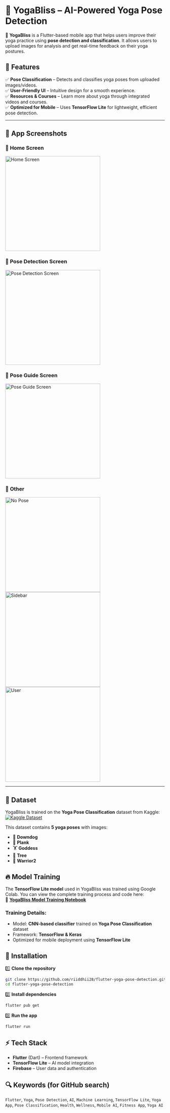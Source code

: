 # 🧘 YogaBliss – AI-Powered Yoga Pose Detection  

🚀 **YogaBliss** is a Flutter-based mobile app that helps users improve their yoga practice using **pose detection and classification**. It allows users to upload images for analysis and get real-time feedback on their yoga postures.  

## 🌟 Features  

✅ **Pose Classification** – Detects and classifies yoga poses from uploaded images/videos.  
✅ **User-Friendly UI** – Intuitive design for a smooth experience.  
✅ **Resources & Courses** – Learn more about yoga through integrated videos and courses.  
✅ **Optimized for Mobile** – Uses **TensorFlow Lite** for lightweight, efficient pose detection.  


---

## 📱 App Screenshots  

### 🔹 **Home Screen**  
<img src="https://github.com/riiddhii28/flutter-yoga-pose-detection/blob/main/assets/readme_images/home_screen.jpeg?raw=true" alt="Home Screen" width="300">  

### 🔹 **Pose Detection Screen**  
<img src="https://raw.githubusercontent.com/riiddhii28/flutter-yoga-pose-detection/main/assets/readme_images/pose_detection.jpeg" alt="Pose Detection Screen" width="300">  

### 🔹 **Pose Guide Screen**  
<img src="https://raw.githubusercontent.com/riiddhii28/flutter-yoga-pose-detection/main/assets/readme_images/pose_guide.jpeg" alt="Pose Guide Screen" width="300">  

### 🔹 **Other**  
<img src="https://raw.githubusercontent.com/riiddhii28/flutter-yoga-pose-detection/main/assets/readme_images/no_pose.jpeg" alt="No Pose" width="300">  

<img src="https://raw.githubusercontent.com/riiddhii28/flutter-yoga-pose-detection/main/assets/readme_images/sidebar.jpeg" alt="Sidebar" width="300"> 

<img src="https://raw.githubusercontent.com/riiddhii28/flutter-yoga-pose-detection/main/assets/readme_images/user.jpeg" alt="User" width="300">  

---

## 📂 Dataset  
YogaBliss is trained on the **Yoga Pose Classification** dataset from Kaggle:  
[![Kaggle Dataset](https://img.shields.io/badge/Kaggle-Yoga%20Pose%20Classification-blue?style=flat&logo=kaggle)](https://www.kaggle.com/datasets/ujjwalchowdhury/yoga-pose-classification)  

This dataset contains **5 yoga poses** with images:  
- 🧎 **Downdog**  
- 💪 **Plank**  
- 🏋️ **Goddess**  
- 🌲 **Tree**  
- 🏹 **Warrior2**  

## 🔥 Model Training  

The **TensorFlow Lite model** used in YogaBliss was trained using Google Colab. You can view the complete training process and code here:  
🔗 **[YogaBliss Model Training Notebook](https://colab.research.google.com/drive/1Nja1O9GkNPofoix8EtKbfo7nZYF-JihF?usp=sharing)**  

### **Training Details:**  
- Model: **CNN-based classifier** trained on **Yoga Pose Classification** dataset  
- Framework: **TensorFlow & Keras**  
- Optimized for mobile deployment using **TensorFlow Lite**  

## 🚀 Installation  

1️⃣ **Clone the repository**  
```bash
git clone https://github.com/riiddhii28/flutter-yoga-pose-detection.git
cd flutter-yoga-pose-detection
```  

2️⃣ **Install dependencies**  
```bash
flutter pub get
```  

3️⃣ **Run the app**  
```bash
flutter run
```  

## ⚡ Tech Stack  

- **Flutter** (Dart) – Frontend framework  
- **TensorFlow Lite** – AI model integration  
- **Firebase** – User data and authentication  

## 🔍 Keywords (for GitHub search)  
`Flutter`, `Yoga`, `Pose Detection`, `AI`, `Machine Learning`, `TensorFlow Lite`, `Yoga App`, `Pose Classification`, `Health`, `Wellness`, `Mobile AI`, `Fitness App`, `Yoga AI`  

